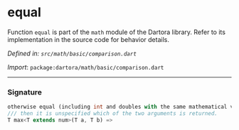 # equal

Function `equal` is part of the `math` module of the Dartora library. Refer to its implementation in the source code for behavior details.

_Defined in: `src/math/basic/comparison.dart`_

_Import_: `package:dartora/math/basic/comparison.dart`


---


### Signature

```dart
otherwise equal (including int and doubles with the same mathematical value)
/// then it is unspecified which of the two arguments is returned.
T max<T extends num>(T a, T b) =>
```
